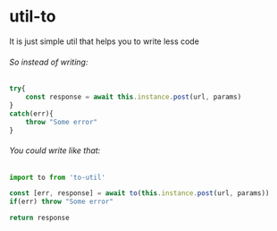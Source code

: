 # util-to

It is just simple util that helps you to write less code

###### So instead of writing:

```javascript
try{
    const response = await this.instance.post(url, params)
}
catch(err){
    throw "Some error"
} 
```
###### You could write like that:
```javascript 
import to from 'to-util'

const [err, response] = await to(this.instance.post(url, params))
if(err) throw "Some error"

return response
```
